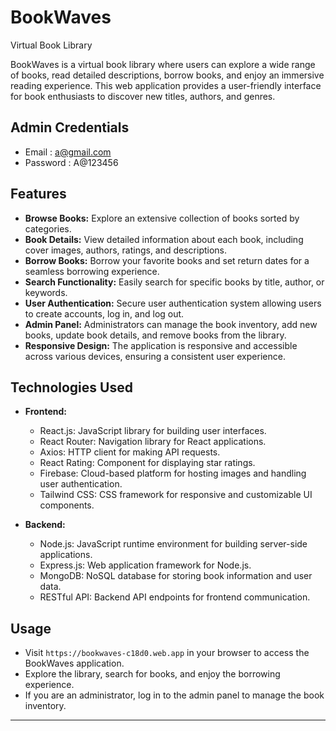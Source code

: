 # BookWaves 
Virtual Book Library

BookWaves is a virtual book library where users can explore a wide range of books, read detailed descriptions, borrow books, and enjoy an immersive reading experience. This web application provides a user-friendly interface for book enthusiasts to discover new titles, authors, and genres.

## Admin Credentials
- Email : a@gmail.com
- Password : A@123456

## Features

- **Browse Books:** Explore an extensive collection of books sorted by categories.
- **Book Details:** View detailed information about each book, including cover images, authors, ratings, and descriptions.
- **Borrow Books:** Borrow your favorite books and set return dates for a seamless borrowing experience.
- **Search Functionality:** Easily search for specific books by title, author, or keywords.
- **User Authentication:** Secure user authentication system allowing users to create accounts, log in, and log out.
- **Admin Panel:** Administrators can manage the book inventory, add new books, update book details, and remove books from the library.
- **Responsive Design:** The application is responsive and accessible across various devices, ensuring a consistent user experience.

## Technologies Used

- **Frontend:**
  - React.js: JavaScript library for building user interfaces.
  - React Router: Navigation library for React applications.
  - Axios: HTTP client for making API requests.
  - React Rating: Component for displaying star ratings.
  - Firebase: Cloud-based platform for hosting images and handling user authentication.
  - Tailwind CSS: CSS framework for responsive and customizable UI components.

- **Backend:**
  - Node.js: JavaScript runtime environment for building server-side applications.
  - Express.js: Web application framework for Node.js.
  - MongoDB: NoSQL database for storing book information and user data.
  - RESTful API: Backend API endpoints for frontend communication.


## Usage

- Visit `https://bookwaves-c18d0.web.app` in your browser to access the BookWaves application.
- Explore the library, search for books, and enjoy the borrowing experience.
- If you are an administrator, log in to the admin panel to manage the book inventory.

---
